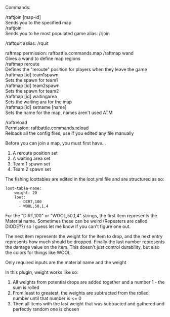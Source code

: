 
Commands:

/raftjoin [map-id]  
Sends you to the specified map  
/raftjoin  
Sends you to he most populated game
alias: /rjoin

/raftquit
aslias: /rquit

raftmap permission: raftbattle.commands.map
/raftmap wand  
Gives a wand to define map regions  
/raftmap reroute  
Defines the "reroute" position for players when they leave the game  
/raftmap [id] team1spawn  
Sets the spawn for team1  
/raftmap [id] team2spawn  
Sets the spawn for team2  
/raftmap [id] waitingarea  
Sets the waiting ara for the map  
/raftmap [id] setname [name]  
Sets the name for the map, names aren't used ATM  

/raftreload  
Permission: raftbattle.commands.reload  
Reloads all the config files, use if you edited any file manually

Before you can join a map, you must first have...
1. A reroute position set
2. A waiting area set
3. Team 1 spawn set
4. Team 2 spawn set


The fishing loottables are edited in the loot.yml file and are structured as so:  
```
loot-table-name:
    weight: 20
    loot:
      - DIRT,100
      - WOOL,50,1,4
```

For the "DIRT,100" or "WOOL,50,1,4" strings, the first item represents the Material name. 
Sometimes these can be weird (Repeaters are called DIODE??) so I guess let me know if you can't figure one out.

The next item represents the weight for the item to drop, and the next entry represents how much should be dropped. Finally the last number represents
the damage value on the item. This doesn't just control durability, but also the colors for things like WOOL.

Only required inputs are the material name and the weight

In this plugin, weight works like so:  
1. All weights from potential drops are added together and a number 1 - the sum is rolled
2. From least to greatest, the weights are subtracted from the rolled number until that number is <= 0
3. Then all items with the last weight that was subtracted and gathered and perfectly random one is chosen 
